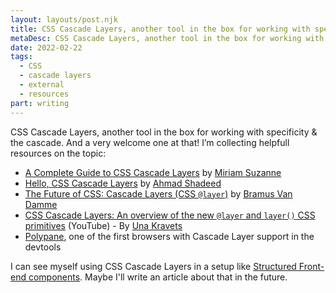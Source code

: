 ```yaml
---
layout: layouts/post.njk
title: CSS Cascade Layers, another tool in the box for working with specificity & the cascade.
metaDesc: CSS Cascade Layers, another tool in the box for working with specificity & the cascade. And a very welcome one at that! An overview of informative arcticles on the topic.
date: 2022-02-22
tags:
  - CSS
  - cascade layers
  - external
  - resources
part: writing
---
```


CSS Cascade Layers, another tool in the box for working with specificity & the cascade. And a very welcome one at that! I’m collecting helpfull resources on the topic:

- [A Complete Guide to CSS Cascade Layers](https://css-tricks.com/css-cascade-layers/) by [Miriam Suzanne](https://twitter.com/TerribleMia)
- [Hello, CSS Cascade Layers](https://ishadeed.com/article/cascade-layers/) by [Ahmad Shadeed](https://twitter.com/shadeed9)
- [The Future of CSS: Cascade Layers (CSS `@layer`)](https://www.bram.us/2021/09/15/the-future-of-css-cascade-layers-css-at-layer/) by [Bramus Van Damme](https://twitter.com/bramus)
- [CSS Cascade Layers: An overview of the new `@layer` and `layer()` CSS primitives](https://youtu.be/ilrPpSQJb3U) (YouTube) - By [Una Kravets](https://twitter.com/Una)
- [Polypane](https://polypane.app), one of the first browsers with Cascade Layer support in the devtools

I can see myself using CSS Cascade Layers in a setup like [Structured Front-end components](/writing/structured-frontend-components). Maybe I'll write an article about that in the future.
